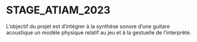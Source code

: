 # STAGE_ATIAM_2023
 L’objectif du projet est d’intégrer à la synthèse sonore d’une guitare acoustique un modèle physique relatif au jeu et à la gestuelle de l’interprète.
